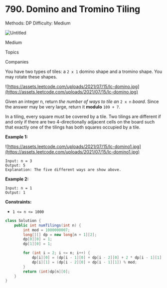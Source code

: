 # 790. Domino and Tromino Tiling

Methods: DP
Difficulty: Medium

![Untitled](Untitled%2010.png)

Medium

Topics

Companies

You have two types of tiles: a `2 x 1` domino shape and a tromino shape. You may rotate these shapes.

![https://assets.leetcode.com/uploads/2021/07/15/lc-domino.jpg](https://assets.leetcode.com/uploads/2021/07/15/lc-domino.jpg)

Given an integer n, return *the number of ways to tile an* `2 x n` *board*. Since the answer may be very large, return it **modulo** `109 + 7`.

In a tiling, every square must be covered by a tile. Two tilings are different if and only if there are two 4-directionally adjacent cells on the board such that exactly one of the tilings has both squares occupied by a tile.

**Example 1:**

![https://assets.leetcode.com/uploads/2021/07/15/lc-domino1.jpg](https://assets.leetcode.com/uploads/2021/07/15/lc-domino1.jpg)

```
Input: n = 3
Output: 5
Explanation: The five different ways are show above.

```

**Example 2:**

```
Input: n = 1
Output: 1

```

**Constraints:**

- `1 <= n <= 1000`

```java
class Solution {
    public int numTilings(int n) {
        int mod = 1000000007;
        long[][] dp = new long[n + 1][2];
        dp[0][0] = 1;
        dp[1][0] = 1;

        for (int i = 2; i <= n; i++) {
            dp[i][0] = (dp[i - 1][0] + dp[i - 2][0] + 2 * dp[i - 1][1] % mod) % mod;
            dp[i][1] = (dp[i - 2][0] + dp[i - 1][1]) % mod;
        }
        return (int)dp[n][0];
    }
}
```
